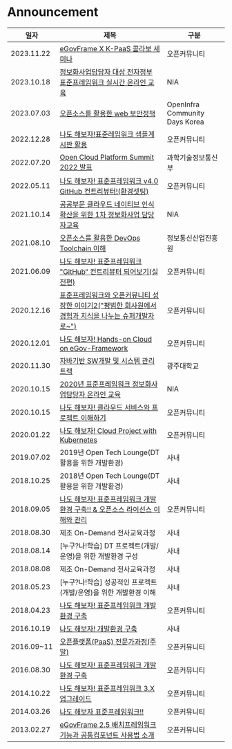 Announcement
=

| 일자         | 제목                                                                                            | 구분                             |
|------------|-----------------------------------------------------------------------------------------------|--------------------------------|
| 2023.11.22 | [eGovFrame X K-PaaS 콜라보 세미나](/opdc/115th/README.md)                                           | 오픈커뮤니티                         |
| 2023.10.18 | [정보화사업담당자 대상 전자정부 표준프레임워크 실시간 온라인 교육](/government/nia/2023/README.md)                         | NIA                            |
| 2023.07.03 | [오픈소스를 활용한 web 보안정책](/openinfradays/2023/README.md)                                           | OpenInfra Community Days Korea |
| 2022.12.28 | [나도 해보자!표준레임워크 샘플게시판 활용](/opdc/106th/README.md)                                               | 오픈커뮤니티                         |
| 2022.07.20 | [Open Cloud Platform Summit 2022 발표](/opdc/102th/README.md)                                   | 과학기술정보통신부                      |
| 2022.05.11 | [나도 해보자! 표준프레임워크 v4.0 GitHub 컨트리뷰터!(환경셋팅)](/opdc/102th/README.md)                             | 오픈커뮤니티                         |
| 2021.10.14 | [공공부문 클라우드 네이티브 인식 확산을 위한 1차 정보화사업 담당자교육](/nipa/113th/README.md)                              | NIA                            |
| 2021.08.10 | [오픈소스를 활용한 DevOps Toolchain 이해](/nipa/113th/README.md)                                        | 정보통신산업진흥원                      |
| 2021.06.09 | [나도 해보자! 표준프레임워크 "GitHub“ 컨트리뷰터 되어보기(실전편)](/opdc/95th/README.md)                              | 오픈커뮤니티                         |
| 2020.12.16 | [표준프레임워크와 오픈커뮤니티 성장한 이야기2("평범한 회사원에서 경험과 지식을 나누는 슈퍼개발자로~")](/opdc/10th_anniversary/README.md) | 오픈커뮤니티                         |
| 2020.12.01 | [나도 해보자! Hands-on Cloud on eGov-Framework](/opdc/91th/README.md)                              | 오픈커뮤니티                         |
| 2020.11.30 | [자바기반 SW개발 및 시스템 관리 트랙](/university/gwangju/2020/README.md)                                   | 광주대학교                          |
| 2020.10.15 | [2020년 표준프레임워크 정보화사업담당자 온라인 교육](/government/nia/2020/README.md)                               | NIA                            |
| 2020.10.15 | [나도 해보자! 클라우드 서비스와 프로젝트 이해하기](/opdc/90th/README.md)                                           | 오픈커뮤니티                         |
| 2020.01.22 | [나도 해보자! Cloud Project with Kubernetes](/opdc/88th/README.md)                                 | 오픈커뮤니티                         |
| 2019.07.02 | 2019년 Open Tech Lounge(DT활용을 위한 개발환경)                                                         | 사내                             |
| 2018.10.25 | 2018년 Open Tech Lounge(DT활용을 위한 개발환경)                                                         | 사내                             |
| 2018.09.05 | [나도 해보자! 표준프레임워크 개발환경 구축!! & 오픈소스 라이선스 이해와 관리](/opdc/80th/README.md)                          | 오픈커뮤니티                         |
| 2018.08.30 | 제조 On-Demand 전사교육과정                                                                           | 사내                             |
| 2018.08.14 | [누구?나!학습] DT 프로젝트(개발/운영)을 위한 개발환경 구성                                                          | 사내                             |
| 2018.08.08 | 제조 On-Demand 전사교육과정                                                                           | 사내                             |
| 2018.05.23 | [누구?나!학습] 성공적인 프로젝트(개발/운영)을 위한 개발환경 이해                                                        | 사내                             |
| 2018.04.23 | [나도 해보자! 표준프레임워크 개발환경 구축](/opdc/77th/README.md)                                               | 오픈커뮤니티                         |
| 2016.10.19 | [나도 해보자! 개발환경 구축](/company/techiechat/README.md)                                              | 사내                             |
| 2016.09~11 | [오픈플랫폼(PaaS) 전문가과정(주말)](https://www.onoffmix.com/event/76023)                                 | 오픈커뮤니티                         |
| 2016.08.30 | [나도 해보자! 표준프레임워크 개발환경 구축](/opdc/71th/README.md)                                               | 오픈커뮤니티                         |
| 2014.10.22 | [나도 해보자! 표준프레임워크 3.X 업그레이드](/opdc/50th/README.md)                                             | 오픈커뮤니티                         |
| 2014.03.26 | [나도 해보자 표준프레임워크!!](/opdc/43th/README.md)                                                      | 오픈커뮤니티                         |
| 2013.02.27 | [eGovFrame 2.5 배치프레임워크 기능과 공통컴포넌트 사용법 소개](/opdc/30th/README.md)                               | 오픈커뮤니티                         |